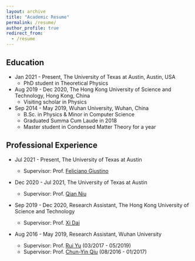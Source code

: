 ```yaml
---
layout: archive
title: "Academic Resume"
permalink: /resume/
author_profile: true
redirect_from:
  - /resume
---
```


## Education
* Jan 2021 - Present, The University of Texas at Austin, Austin, USA
  * PhD student in Theoretical Physics
* Aug 2019 - Dec 2020, The Hong Kong University of Science and Technology, Hong Kong, China
  * Visiting scholar in Physics
* Sep 2014 - May 2019, Wuhan University, Wuhan, China
  * B.Sc. in Physics & Minor in Computer Science
  * Graduated Summa Cum Laude in 2018
  * Master student in Condensed Matter Theory for a year

## Professional Experience
* Jul 2021 - Present, The University of Texas at Austin
  * Supervisor: Prof. [Feliciano Giustino](https://scholar.google.com/citations?user=J5f7pgwAAAAJ&hl=en)

* Dec 2020 - Jul 2021, The University of Texas at Austin
  * Supervisor: Prof. [Qian Niu](https://scholar.google.com/citations?hl=en&user=6lIA6wIAAAAJ)

* Sep 2019 - Dec 2020, Research Assistant, The Hong Kong University of Science and Technology
  * Supervisor: Prof. [Xi Dai](https://scholar.google.com/citations?hl=en&user=Rj1ZUlgAAAAJ)

* Aug 2016 - May 2019, Research Assistant, Wuhan University
  * Supervisor: Prof. [Rui Yu](https://scholar.google.com/citations?user=wk3pirYAAAAJ&hl=en) (03/2017 - 05/2019)
  * Supervisor: Prof. [Chun-Yin Qiu](http://scholar.google.com/citations?user=nUWyEO8AAAAJ&hl=en) (08/2016 - 01/2017)
